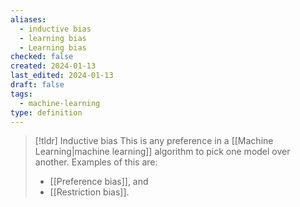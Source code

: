 ```yaml
---
aliases:
  - inductive bias
  - learning bias
  - Learning bias
checked: false
created: 2024-01-13
last_edited: 2024-01-13
draft: false
tags:
  - machine-learning
type: definition
---
```

>[!tldr] Inductive bias
>This is any preference in a [[Machine Learning|machine learning]] algorithm to pick one model over another. Examples of this are:
>- [[Preference bias]], and
>- [[Restriction bias]].

